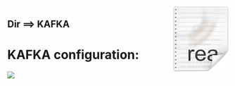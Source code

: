 <img src="/images/readme.png" align="right" />

## Dir ==> KAFKA

# KAFKA configuration:
<img src="/images/AVRO" align="center" />








